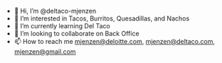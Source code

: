 - 👋 Hi, I’m @deltaco-mjenzen
- 👀 I’m interested in Tacos, Burritos, Quesadillas, and Nachos
- 🌱 I’m currently learning Del Taco
- 💞️ I’m looking to collaborate on Back Office
- 📫 How to reach me mjenzen@deloitte.com, mjenzen@deltaco.com, mjenzen@gmail.com

<!---
deltaco-mjenzen/deltaco-mjenzen is a ✨ special ✨ repository because its `README.md` (this file) appears on your GitHub profile.
You can click the Preview link to take a look at your changes.
--->
